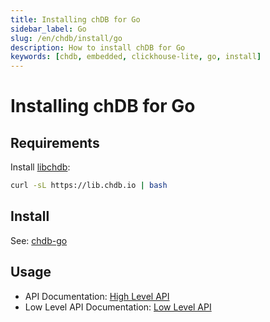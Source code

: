 ```yaml
---
title: Installing chDB for Go
sidebar_label: Go
slug: /en/chdb/install/go
description: How to install chDB for Go
keywords: [chdb, embedded, clickhouse-lite, go, install]
---
```


# Installing chDB for Go

## Requirements

Install [libchdb](https://github.com/chdb-io/chdb):

```bash
curl -sL https://lib.chdb.io | bash
```

## Install

See: [chdb-go](https://github.com/chdb-io/chdb-go)

## Usage

- API Documentation: [High Level API](https://github.com/chdb-io/chdb-go/blob/main/chdb.md)
- Low Level API Documentation: [Low Level API](https://github.com/chdb-io/chdb-go/blob/main/lowApi.md)
